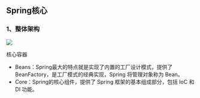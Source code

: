 ## Spring核心

### 1、整体架构

![](http://c.biancheng.net/uploads/allimg/190606/5-1Z606104H1294.gif)


核心容器

- Beans：Spring最大的特点就是实现了内置的工厂设计模式，提供了 BeanFactory，是工厂模式的经典实现，Spring 将管理对象称为 Bean。
- Core：Spring的核心组件，提供了 Spring 框架的基本组成部分，包括 IoC 和 DI 功能。


